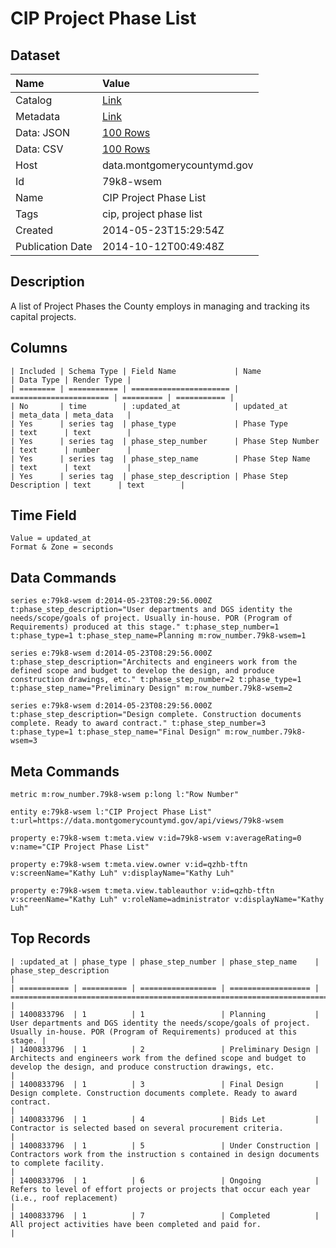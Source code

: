 # CIP Project Phase List

## Dataset

| Name | Value |
| :--- | :---- |
| Catalog | [Link](https://catalog.data.gov/dataset/cip-project-phase-list-c4102) |
| Metadata | [Link](https://data.montgomerycountymd.gov/api/views/79k8-wsem) |
| Data: JSON | [100 Rows](https://data.montgomerycountymd.gov/api/views/79k8-wsem/rows.json?max_rows=100) |
| Data: CSV | [100 Rows](https://data.montgomerycountymd.gov/api/views/79k8-wsem/rows.csv?max_rows=100) |
| Host | data.montgomerycountymd.gov |
| Id | 79k8-wsem |
| Name | CIP Project Phase List |
| Tags | cip, project phase list |
| Created | 2014-05-23T15:29:54Z |
| Publication Date | 2014-10-12T00:49:48Z |

## Description

A list of Project Phases the County employs in managing and tracking its capital projects.

## Columns

```ls
| Included | Schema Type | Field Name             | Name                   | Data Type | Render Type |
| ======== | =========== | ====================== | ====================== | ========= | =========== |
| No       | time        | :updated_at            | updated_at             | meta_data | meta_data   |
| Yes      | series tag  | phase_type             | Phase Type             | text      | text        |
| Yes      | series tag  | phase_step_number      | Phase Step Number      | text      | number      |
| Yes      | series tag  | phase_step_name        | Phase Step Name        | text      | text        |
| Yes      | series tag  | phase_step_description | Phase Step Description | text      | text        |
```

## Time Field

```ls
Value = updated_at
Format & Zone = seconds
```

## Data Commands

```ls
series e:79k8-wsem d:2014-05-23T08:29:56.000Z t:phase_step_description="User departments and DGS identity the needs/scope/goals of project. Usually in-house. POR (Program of Requirements) produced at this stage." t:phase_step_number=1 t:phase_type=1 t:phase_step_name=Planning m:row_number.79k8-wsem=1

series e:79k8-wsem d:2014-05-23T08:29:56.000Z t:phase_step_description="Architects and engineers work from the defined scope and budget to develop the design, and produce construction drawings, etc." t:phase_step_number=2 t:phase_type=1 t:phase_step_name="Preliminary Design" m:row_number.79k8-wsem=2

series e:79k8-wsem d:2014-05-23T08:29:56.000Z t:phase_step_description="Design complete. Construction documents complete. Ready to award contract." t:phase_step_number=3 t:phase_type=1 t:phase_step_name="Final Design" m:row_number.79k8-wsem=3
```

## Meta Commands

```ls
metric m:row_number.79k8-wsem p:long l:"Row Number"

entity e:79k8-wsem l:"CIP Project Phase List" t:url=https://data.montgomerycountymd.gov/api/views/79k8-wsem

property e:79k8-wsem t:meta.view v:id=79k8-wsem v:averageRating=0 v:name="CIP Project Phase List"

property e:79k8-wsem t:meta.view.owner v:id=qzhb-tftn v:screenName="Kathy Luh" v:displayName="Kathy Luh"

property e:79k8-wsem t:meta.view.tableauthor v:id=qzhb-tftn v:screenName="Kathy Luh" v:roleName=administrator v:displayName="Kathy Luh"
```

## Top Records

```ls
| :updated_at | phase_type | phase_step_number | phase_step_name    | phase_step_description                                                                                                                      | 
| =========== | ========== | ================= | ================== | =========================================================================================================================================== | 
| 1400833796  | 1          | 1                 | Planning           | User departments and DGS identity the needs/scope/goals of project. Usually in-house. POR (Program of Requirements) produced at this stage. | 
| 1400833796  | 1          | 2                 | Preliminary Design | Architects and engineers work from the defined scope and budget to develop the design, and produce construction drawings, etc.              | 
| 1400833796  | 1          | 3                 | Final Design       | Design complete. Construction documents complete. Ready to award contract.                                                                  | 
| 1400833796  | 1          | 4                 | Bids Let           | Contractor is selected based on several procurement criteria.                                                                               | 
| 1400833796  | 1          | 5                 | Under Construction | Contractors work from the instruction s contained in design documents to complete facility.                                                 | 
| 1400833796  | 1          | 6                 | Ongoing            | Refers to level of effort projects or projects that occur each year (i.e., roof replacement)                                                | 
| 1400833796  | 1          | 7                 | Completed          | All project activities have been completed and paid for.                                                                                    | 
```